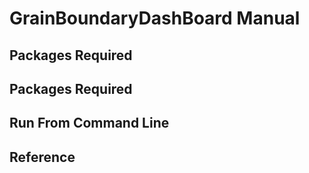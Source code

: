 <h1>
GrainBoundaryDashBoard Manual
</h1>

<h2> 
Packages Required
</h2>

<h2> 
Packages Required
</h2>

<h2> 
Run From Command Line
</h2>

<h2>
Reference
</h2>
